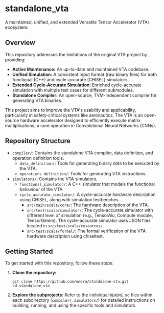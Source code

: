 # standalone_vta

A maintained, unified, and extended Versatile Tensor Accelerator (VTA) ecosystem.

## Overview

This repository addresses the limitations of the original VTA project by providing:

*   **Active Maintenance:** An up-to-date and maintained VTA codebase.
*   **Unified Simulation:** A consistent input format (raw binary files) for both functional (C++) and cycle-accurate (CHISEL) simulators.
*   **Extended Cycle-Accurate Simulation:** Enriched cycle-accurate simulation with multiple test cases for different submodules.
*   **Standalone Compiler:** An open-source, TVM-independent compiler for generating VTA binaries.

This project aims to improve the VTA's usability and applicability, particularly in safety-critical systems like aeronautics.  The VTA is an open-source hardware accelerator designed to efficiently execute matrix multiplications, a core operation in Convolutional Neural Networks (CNNs).

## Repository Structure

*   `compiler/`: Contains the standalone VTA compiler, data definition, and operation definition tools.
    *   `data_definition/`: Tools for generating binary data to be executed by the VTA.
    *   `operations_definition/`: Tools for generating VTA instructions.
*   `simulators/`: Contains the VTA simulators.
    *   `functional_simulator/`: A C++ simulator that models the functional behaviour of the VTA.
    *   `cycle_accurate_simulator/`: A cycle-accurate hardware description using CHISEL, along with simulation testbenches.
        * `src/main/scala/core/`: The hardware description of the VTA.
        * `src/test/scala/simulator/`: The cycle-accurate simulator with different level of simulation (e.g., TensorAlu, Compute module, TensorGemm). The cycle-accurate simulator uses JSON files located in `src/test/scala/resources/`.
        * `src/test/scala/formal/`: The formal verification of the VTA hardware description using chiseltest.

## Getting Started

To get started with this repository, follow these steps:

1.  **Clone the repository:**
    ```
    git clone https://github.com/onera/standalone-vta.git
    cd standalone_vta
    ```
2.  **Explore the subprojects:** Refer to the individual `README.md` files within each subdirectory (`compiler/`, `simulators/`) for detailed instructions on building, running, and using the specific tools and simulators.


